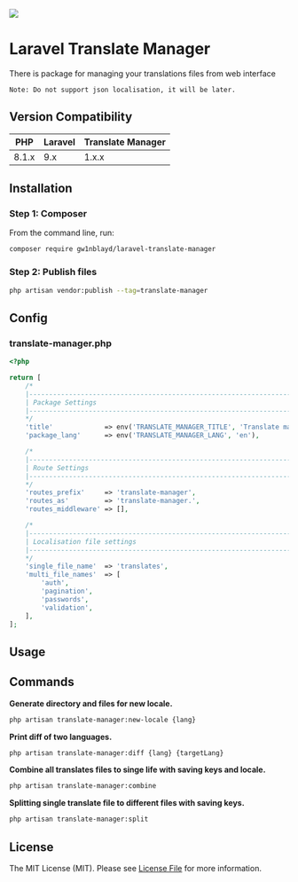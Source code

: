 [<img src="https://github-ads.s3.eu-central-1.amazonaws.com/support-ukraine.svg?t=1" />](https://supportukrainenow.org)

# Laravel Translate Manager

There is package for managing your translations files from web interface

`Note: Do not support json localisation, it will be later.`

## Version Compatibility

| PHP   | Laravel     | Translate Manager |
|-------|:------------|:------------------|
| 8.1.x | 9.x         | 1.x.x             |

## Installation

### Step 1: Composer

From the command line, run:

```bash
composer require gw1nblayd/laravel-translate-manager
```

### Step 2: Publish files

```bash
php artisan vendor:publish --tag=translate-manager 
```

## Config

### translate-manager.php

```php
<?php

return [
    /*
    |--------------------------------------------------------------------------
    | Package Settings
    |--------------------------------------------------------------------------
    */
    'title'             => env('TRANSLATE_MANAGER_TITLE', 'Translate manager'),
    'package_lang'      => env('TRANSLATE_MANAGER_LANG', 'en'),

    /*
    |--------------------------------------------------------------------------
    | Route Settings
    |--------------------------------------------------------------------------
    */
    'routes_prefix'     => 'translate-manager',
    'routes_as'         => 'translate-manager.',
    'routes_middleware' => [],

    /*
    |--------------------------------------------------------------------------
    | Localisation file settings
    |--------------------------------------------------------------------------
    */
    'single_file_name'  => 'translates',
    'multi_file_names'  => [
        'auth',
        'pagination',
        'passwords',
        'validation',
    ],
];
```

## Usage

## Commands

**Generate directory and files for new locale.**

```bash
php artisan translate-manager:new-locale {lang}
````

**Print diff of two languages.**

```bash
php artisan translate-manager:diff {lang} {targetLang}
````

**Combine all translates files to singe life with saving keys and locale.**

```bash
php artisan translate-manager:combine
````

**Splitting single translate file to different files with saving keys.**

```bash
php artisan translate-manager:split
````

## License

The MIT License (MIT). Please see [License File](LICENSE.md) for more information.